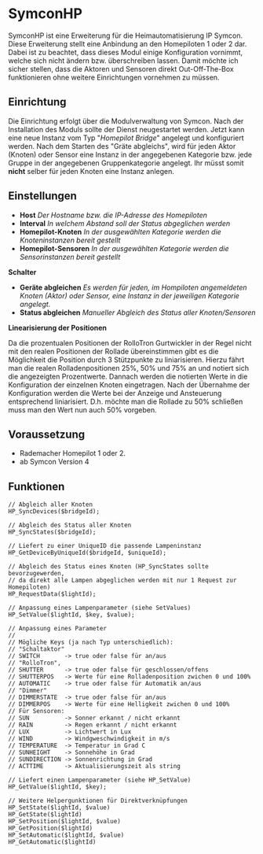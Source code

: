 # SymconHP

SymconHP ist eine Erweiterung für die Heimautomatisierung IP Symcon. Diese Erweiterung stellt eine Anbindung an den Homepiloten 1 oder 2 dar. Dabei ist zu beachtet, dass dieses Modul einige Konfiguration vornimmt, welche sich nicht ändern bzw. überschreiben lassen. Damit möchte ich sicher stellen, dass die Aktoren und Sensoren direkt Out-Off-The-Box funktionieren ohne weitere Einrichtungen vornehmen zu müssen.

## Einrichtung

Die Einrichtung erfolgt über die Modulverwaltung von Symcon. Nach der Installation des Moduls sollte der Dienst neugestartet werden. Jetzt kann eine neue Instanz vom Typ "_Homepilot Bridge_" angelegt und konfiguriert werden. Nach dem Starten des "Gräte abgleichs", wird für jeden Aktor (Knoten) oder Sensor eine Instanz in der angegebenen Kategorie bzw. jede Gruppe in der angegebenen Gruppenkategorie angelegt. Ihr müsst somit **nicht** selber für jeden Knoten eine Instanz anlegen.

## Einstellungen

* **Host**  _Der Hostname bzw. die IP-Adresse des Homepiloten_
* **Interval**  _In welchem Abstand soll der Status abgeglichen werden_
* **Homepilot-Knoten**  _In der ausgewählten Kategorie werden die Knoteninstanzen bereit gestellt_
* **Homepilot-Sensoren**  _In der ausgewählten Kategorie werden die Sensorinstanzen bereit gestellt_

**Schalter**

* **Geräte abgleichen** _Es werden für jeden, im Hompiloten angemeldeten Knoten (Aktor) oder Sensor, eine Instanz in der jeweiligen Kategorie angelegt._
* **Status abgleichen** _Manueller Abgleich des Status aller Knoten/Sensoren_

**Linearisierung der Positionen**

Da die prozentualen Positionen der RolloTron Gurtwickler in der Regel nicht mit den realen Positionen der Rollade übereinstimmen gibt es die Möglichkeit die Position durch 3 Stützpunkte zu liniarisieren. Hierzu fährt man die realen Rolladenpositionen 25%, 50% und 75% an und notiert sich die angezeigten Prozentwerte. Dannach werden die notierten Werte in die Konfiguration der einzelnen Knoten eingetragen. Nach der Übernahme der Konfiguration werden die Werte bei der Anzeige und Ansteuerung entsprechend liniarisiert. D.h. möchte man die Rollade zu 50% schließen muss man den Wert nun auch 50% vorgeben.

## Voraussetzung

* Rademacher Homepilot 1 oder 2.
* ab Symcon Version 4

## Funktionen

	// Abgleich aller Knoten
	HP_SyncDevices($bridgeId);

	// Abgleich des Status aller Knoten
	HP_SyncStates($bridgeId);

	// Liefert zu einer UniqueID die passende Lampeninstanz
	HP_GetDeviceByUniqueId($bridgeId, $uniqueId);

	// Abgleich des Status eines Knoten (HP_SyncStates sollte bevorzugewerden,
	// da direkt alle Lampen abgeglichen werden mit nur 1 Request zur Homepiloten)
	HP_RequestData($lightId);

	// Anpassung eines Lampenparameter (siehe SetValues)
	HP_SetValue($lightId, $key, $value);

	// Anpassung eines Parameter
	//
	// Mögliche Keys (ja nach Typ unterschiedlich):
	// "Schaltaktor"
	// SWITCH       -> true oder false für an/aus
	// "RolloTron", 
	// SHUTTER      -> true oder false für geschlossen/offens
	// SHUTTERPOS   -> Werte für eine Rolladenposition zwichen 0 und 100%
	// AUTOMATIC    -> true oder false für Automatik an/aus
	// "Dimmer"
	// DIMMERSTATE  -> true oder false für an/aus
	// DIMMERPOS    -> Werte für eine Helligkeit zwichen 0 und 100%
	// Für Sensoren:
	// SUN          -> Sonner erkannt / nicht erkannt
	// RAIN         -> Regen erkannt / nicht erkannt
	// LUX          -> Lichtwert in Lux
	// WIND         -> Windgweschwindigkeit in m/s
	// TEMPERATURE  -> Temperatur in Grad C
	// SUNHEIGHT    -> Sonnehöhe in Grad
	// SUNDIRECTION -> Sonnenrichtung in Grad
	// ACTTIME      -> Aktualisierungszeit als string

	// Liefert einen Lampenparameter (siehe HP_SetValue)
	HP_GetValue($lightId, $key);
	
	// Weitere Helpergunktionen für Direktverknüpfungen
	HP_SetState($lightId, $value)
	HP_GetState($lightId)
	HP_SetPosition($lightId, $value)
	HP_GetPosition($lightId)
	HP_SetAutomatic($lightId, $value)
	HP_GetAutomatic($lightId)
